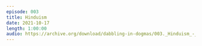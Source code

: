 ```yaml
---
episode: 003
title: Hinduism
date: 2021-10-17
length: 1:00:00
audio: https://archive.org/download/dabbling-in-dogmas/003._Hinduism_-_Dabbling_in_Dogma.mp3
---
```

